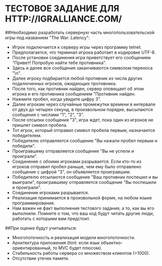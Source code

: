 # ТЕСТОВОЕ ЗАДАНИЕ ДЛЯ HTTP://IGRALLIANCE.COM/

##Необходимо разработать серверную часть многопользовательской игры под названием "The War: Latency":

- Игрок подключается к серверу игры через программу telnet.
- Предполагается, что терминал игрока работает в кодировке UTF-8.
- После установки соединения игра приветствует его сообщением "Привет! Попробую найти тебе противника".
- Здесь и далее все сообщения заканчиваются символом переноса "\n".
- Далее игроку подбирается любой противник из числа других подключенных игроков, ожидающих противника.
- После того, как противник найден, сервер оповещает об этом игрока и его противника сообщением "Противник найден.
- Нажмите пробел, когда увидите цифру 3".
- Далее игрокам через случайные промежутки времени в интервале от двух до четырех секунд, в произвольном порядке, высылаются сообщения с числами "1", "2", "3".
- После отсылки сообщения "3", игра ждет, пока один из игроков не пришлет символ пробела.
- Тот игрок, который отправил символ пробела первым, назначается победителем.
- Победителю отправляется сообщение "Вы нажали пробел первым и победили".
- Проигравшему отправляется сообщение "Вы не успели и проиграли".
- Соединение с обоими игроками разрывается. Если кто-то из игроков отправил пробел раньше, чем ему было отправлено сообщение с цифрой "3", он объявляется проигравшим.
- Победителю отсылаются сообщение "Ваш противник поспешил и вы выиграли", проигравшему отправляется сообщение "Вы поспешили и проиграли".
- Соединение игроками разрывается.
- Реализация принимается в произвольной форме, на любом языке программирования.
- Нам важен не факт выполнения тестового задания, а то, как вы его выполнили. Помните о том, что ваш код будут читать другие люди, работать с которыми вам предстоит.

##При оценке будут учитываться:

- Многопоточность и реализация модели многопоточности.
- Архитектура приложения (hint: если язык объектно-ориентированный, то MVC будет плюсом).
- Стабильность работы сервера со множеством клиентов (>1000).
- Отсутствие утечек памяти.
